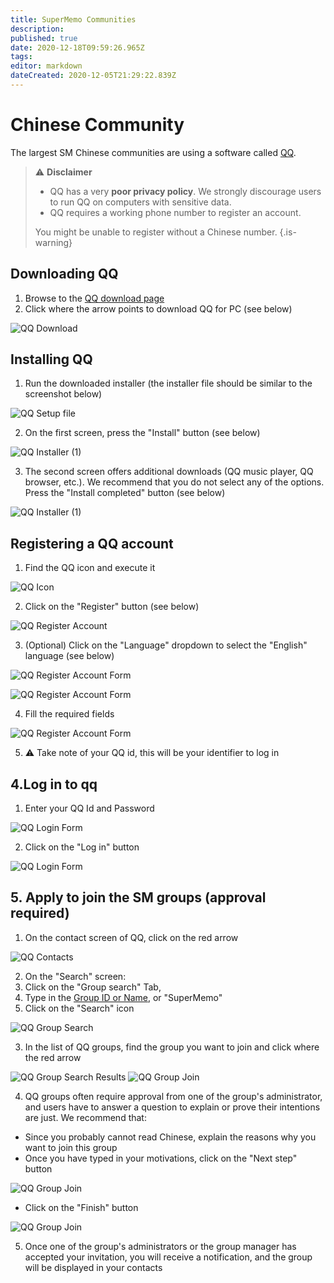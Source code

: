 ```yaml
---
title: SuperMemo Communities
description: 
published: true
date: 2020-12-18T09:59:26.965Z
tags: 
editor: markdown
dateCreated: 2020-12-05T21:29:22.839Z
---
```




# Chinese Community

The largest SM Chinese communities are using a software called [QQ](https://en.wikipedia.org/wiki/Tencent_QQ).

> ⚠️ **Disclaimer**
> - QQ has a very **poor privacy policy**. We strongly discourage users to run QQ on computers with sensitive data.
> - QQ requires a working phone number to register an account.
> 
> You might be unable to register without a Chinese number.
{.is-warning}

## Downloading QQ

1. Browse to the [QQ download page](https://im.qq.com/pcqq/)
2. Click where the arrow points to download QQ for PC (see below)

![QQ Download](/communities/chinese/communities-chinese-qq-download.png)

## Installing QQ

1. Run the downloaded installer (the installer file should be similar to the screenshot below)

![QQ Setup file](/communities/chinese/communities-chinese-qq-downloaded-file.png)

2. On the first screen, press the "Install" button (see below)

![QQ Installer (1)](/communities/chinese/communities-chinese-qq-installer-1.png)

3. The second screen offers additional downloads (QQ music player, QQ browser, etc.). We recommend that you do not select any of the options. Press the "Install completed" button (see below)

![QQ Installer (1)](/communities/chinese/communities-chinese-qq-installer-2.png)

## Registering a QQ account

1. Find the QQ icon and execute it

![QQ Icon](/communities/chinese/communities-chinese-qq-icon.png)

2. Click on the "Register" button (see below)

![QQ Register Account](/communities/chinese/communities-chinese-qq-register.png)

3. (Optional) Click on the "Language" dropdown to select the "English" language (see below)

![QQ Register Account Form](/communities/chinese/communities-chinese-qq-register-1.png)

![QQ Register Account Form](/communities/chinese/communities-chinese-qq-register-2.png)

4. Fill the required fields

![QQ Register Account Form](/communities/chinese/communities-chinese-qq-register-3.png)

5. ⚠️ Take note of your QQ id, this will be your identifier to log in

## 4.Log in to qq

1. Enter your QQ Id and Password

![QQ Login Form](/communities/chinese/communities-chinese-qq-login-1.png)

2. Click on the "Log in" button

![QQ Login Form](/communities/chinese/communities-chinese-qq-login-2.png)

## 5. Apply to join the SM groups (approval required)

1. On the contact screen of QQ, click on the red arrow

![QQ Contacts](/communities/chinese/communities-chinese-qq-contact-screen.png)

2. On the "Search" screen:
  1. Click on the "Group search" Tab,
  2. Type in the [Group ID or Name](https://github.com/supermemo/Issues/issues/28), or "SuperMemo"
  3. Click on the "Search" icon

![QQ Group Search](/communities/chinese/communities-chinese-qq-search.png)

3. In the list of QQ groups, find the group you want to join and click where the red arrow

![QQ Group Search Results](/communities/chinese/communities-chinese-qq-search-result.png)
![QQ Group Join](/communities/chinese/communities-chinese-qq-group-join-1.png)

4. QQ groups often require approval from one of the group's administrator, and users have to answer a question to explain or prove their intentions are just. We recommend that:
  - Since you probably cannot read Chinese, explain the reasons why you want to join this group
  - Once you have typed in your motivations, click on the "Next step" button 

![QQ Group Join](/communities/chinese/communities-chinese-qq-group-join-2.png)

  - Click on the "Finish" button

![QQ Group Join](/communities/chinese/communities-chinese-qq-group-join-3.png)

5. Once one of the group's administrators or the group manager has accepted your invitation, you will receive a notification, and the group will be displayed in your contacts